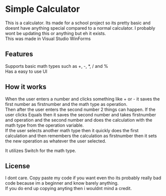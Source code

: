 # **Simple Calculator**  
This is a calculator. Its made for a school project so its pretty basic and doesnt have anything special compared to a normal calculator.
I probably wont be updating this or anything but eh it exists.  
This was made in Visual Studio WinForms

## Features  
Supports basic math types such as +, -, *, / and %    
Has a easy to use UI   

## How it works  
When the user enters a number and clicks something like + or - it saves the first number as firstnumber and the math type as operation.     
Then after the user enters the second number 2 things can happen. If the user clicks Equals then it saves the second number and takes firstnumber and operation and the second number and does the calculation with the math type from the operation variable.     
If the user selects another math type then it quickly does the first calculation and then remembers the calculation as firstnumber then it sets the new operation as whatever the user selected.    
  
It utilizes Switch for the math type.  

## License
I dont care. Copy paste my code if you want even tho its probably really bad code because im a beginner and know barely anything.   
If you do end up copying anyting then i wouldnt mind a credit.   
